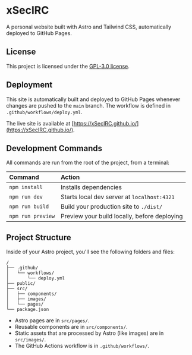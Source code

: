 # xSecIRC

A personal website built with Astro and Tailwind CSS, automatically deployed to GitHub Pages.

## License

This project is licensed under the [GPL-3.0 license](https://opensource.org/licenses/GPL-3.0).

## Deployment

This site is automatically built and deployed to GitHub Pages whenever changes are pushed to the `main` branch. The workflow is defined in `.github/workflows/deploy.yml`.

The live site is available at [https://xSecIRC.github.io/](https://xSecIRC.github.io/).

## Development Commands

All commands are run from the root of the project, from a terminal:

| Command                | Action                                           |
| :--------------------- | :----------------------------------------------- |
| `npm install`          | Installs dependencies                            |
| `npm run dev`          | Starts local dev server at `localhost:4321`      |
| `npm run build`        | Build your production site to `./dist/`          |
| `npm run preview`      | Preview your build locally, before deploying     |

## Project Structure

Inside of your Astro project, you'll see the following folders and files:

```
/
├── .github/
│   └── workflows/
│       └── deploy.yml
├── public/
├── src/
│   ├── components/
│   ├── images/
│   └── pages/
└── package.json
```

- Astro pages are in `src/pages/`.
- Reusable components are in `src/components/`.
- Static assets that are processed by Astro (like images) are in `src/images/`.
- The GitHub Actions workflow is in `.github/workflows/`.

